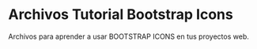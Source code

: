 # Archivos Tutorial Bootstrap Icons
 Archivos para aprender a usar BOOTSTRAP ICONS en tus proyectos web.
